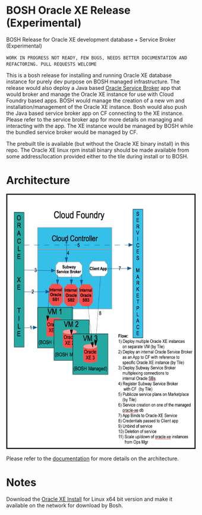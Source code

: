 # BOSH Oracle XE Release (Experimental)

BOSH Release for Oracle XE development database + Service Broker (Experimental)

`WORK IN PROGRESS NOT READY, FEW BUGS, NEEDS BETTER DOCUMENTATION AND REFACTORING. PULL REQUESTS WELCOME`	

This is a bosh release for installing and running Oracle XE database instance for purely dev purpose on BOSH managed infrastructure. The release would also deploy a Java based [Oracle Service Broker](https://github.com/viniciusccarvalho/cf-oracle-servicebroker) app that would broker and manage the Oracle XE instance for use with Cloud Foundry based apps. BOSH would manage the creation of a new vm and installation/management of the Oracle XE instance. Bosh would also push the Java based service broker app on CF connecting to the XE instance. Please refer to the service broker app for more details on managing and interacting with the app. The XE instance would be managed by BOSH while the bundled service broker would be managed by CF.

The prebuilt tile is available (but without the Oracle XE binary install) in this repo.
The Oracle XE linux rpm install binary should be made available from some address/location provided either to the tile during install or to BOSH.

# Architecture
<img src="./docs/Oracle-XE-ServiceBroker-Tile.png" alt="Oracle-XE-ServiceBroker-Tile-Architecture" width="600" height="680" border="3" />

Please refer to the [documentation](./docs/OracleXEServiceBrokerTile.pdf) for more details on the architecture.


# Notes

Download the [Oracle XE Install](http://www.oracle.com/technetwork/database/database-technologies/express-edition/downloads/index.html) for Linux x64 bit version and make it available on the network for download by Bosh.

